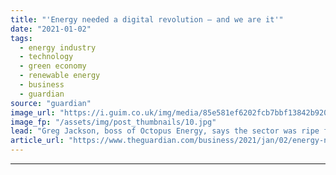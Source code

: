 ```yaml
---
title: "'Energy needed a digital revolution – and we are it'"
date: "2021-01-02"
tags: 
  - energy industry
  - technology
  - green economy
  - renewable energy
  - business
  - guardian
source: "guardian"
image_url: "https://i.guim.co.uk/img/media/85e581ef6202fcb7bbf13842b920f243c9fd6986/0_193_6720_4032/master/6720.jpg?width=460&quality=85&auto=format&fit=max&s=bf0fe3ce38e388da1d479c3bdfa85ece"
image_fp: "/assets/img/post_thumbnails/10.jpg"
lead: "Greg Jackson, boss of Octopus Energy, says the sector was ripe for an Amazon or Uber-style disruptor, but that his version will also boost the UK’s green revolutionGreg Jackson, chief executive of Octopus Energy, wears the unassuming combination of j..."
article_url: "https://www.theguardian.com/business/2021/jan/02/energy-needed-a-digital-revolution-and-we-are-it"
---
```


---
